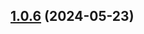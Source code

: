 

## [1.0.6](https://github.com/GaborTorma/release-it-bumper-test/compare/package2-v1.0.5...package2-v1.0.6) (2024-05-23)
